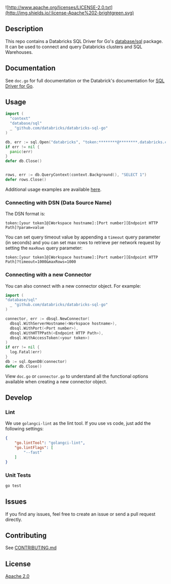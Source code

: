 

![http://www.apache.org/licenses/LICENSE-2.0.txt](http://img.shields.io/:license-Apache%202-brightgreen.svg)

## Description

This repo contains a Databricks SQL Driver for Go's [database/sql](https://golang.org/pkg/database/sql) package. It can be used to connect and query Databricks clusters and SQL Warehouses.

## Documentation

See `doc.go` for full documentation or the Databrick's documentation for [SQL Driver for Go](https://docs.databricks.com/dev-tools/go-sql-driver.html).

## Usage

```go
import (
  "context"
  "database/sql"
  _ "github.com/databricks/databricks-sql-go"
)

db, err := sql.Open("databricks", "token:********@********.databricks.com:443/sql/1.0/endpoints/********")
if err != nil {
  panic(err)
}
defer db.Close()


rows, err := db.QueryContext(context.Background(), "SELECT 1")
defer rows.Close()
```

Additional usage examples are available [here](https://github.com/databricks/databricks-sql-go/tree/main/examples).

### Connecting with DSN (Data Source Name)

The DSN format is:

```
token:[your token]@[Workspace hostname]:[Port number][Endpoint HTTP Path]?param=value
```

You can set query timeout value by appending a `timeout` query parameter (in seconds) and you can set max rows to retrieve per network request by setting the `maxRows` query parameter:

```
token:[your token]@[Workspace hostname]:[Port number][Endpoint HTTP Path]?timeout=1000&maxRows=1000
```

### Connecting with a new Connector

You can also connect with a new connector object. For example:

```go
import (
"database/sql"
  _ "github.com/databricks/databricks-sql-go"
)

connector, err := dbsql.NewConnector(
  dbsql.WithServerHostname(<Workspace hostname>),
  dbsql.WithPort(<Port number>),
  dbsql.WithHTTPPath(<Endpoint HTTP Path>),
  dbsql.WithAccessToken(<your token>)
)
if err != nil {
  log.Fatal(err)
}
db := sql.OpenDB(connector)
defer db.Close()
```

View `doc.go` or `connector.go` to understand all the functional options available when creating a new connector object.

## Develop

### Lint
We use `golangci-lint` as the lint tool. If you use vs code, just add the following settings:
``` json
{
    "go.lintTool": "golangci-lint",
    "go.lintFlags": [
        "--fast"
    ]
}
```
### Unit Tests

```bash
go test
```

## Issues

If you find any issues, feel free to create an issue or send a pull request directly.

## Contributing

See [CONTRIBUTING.md](CONTRIBUTING.md)

## License

[Apache 2.0](https://github.com/databricks/databricks-sql-go/blob/main/LICENSE)
